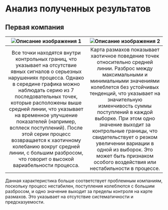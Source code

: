# Анализ полученных результатов

## Первая компания
| ![Описание изображения 1](\graphics\schuhart_map1.png) | ![Описание изображения 2](\graphics\scope_map1.png) |
|:--:|:--:|
| Все точки находятся внутри контрольных границ, что указывает на отсутствие явных сигналов о серьезных нарушениях процесса. Однако в середине графика можно наблюдать серию из 7 последовательных точек, которые расположены выше средней линии, что указывает на временное улучшение показателей (например, всплеск поступлений). После этой серии процесс возвращается к хаотичному колебанию вокруг средней линии, с большим разбросом, что говорит о высокой вариабельности процесса. | Карта размахов показывает хаотичное поведение точек относительно средней линии. Разброс между максимальными и минимальными значениями колеблется без устойчивых тенденций, что указывает на значительную изменчивость суммы поступлений в каждой выборке. При этом одно значение выходит за контрольные границы, что свидетельствует о резком увеличении вариации в одной из выборок. Это может быть признаком особого воздействия или нестабильности в процессе. |

Данная характеристика больше соответствует проблемным компаниям, поскольку процесс нестабилен, поступления колеблются с большим разбросом, и одно значение выходит за пределы контроля на карте размахов. Это указывает на отсутствие систематичности и предсказуемости.